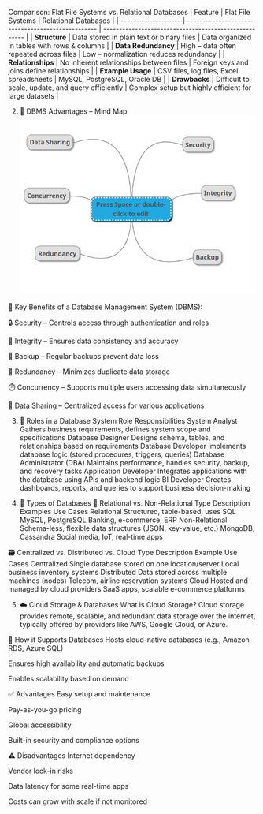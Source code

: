 Comparison: Flat File Systems vs. Relational Databases
| Feature             | Flat File Systems                                 | Relational Databases                                  |
| ------------------- | ------------------------------------------------- | ----------------------------------------------------- |
| **Structure**       | Data stored in plain text or binary files         | Data organized in tables with rows & columns          |
| **Data Redundancy** | High – data often repeated across files           | Low – normalization reduces redundancy                |
| **Relationships**   | No inherent relationships between files           | Foreign keys and joins define relationships           |
| **Example Usage**   | CSV files, log files, Excel spreadsheets          | MySQL, PostgreSQL, Oracle DB                          |
| **Drawbacks**       | Difficult to scale, update, and query efficiently | Complex setup but highly efficient for large datasets |

2. 🧠 DBMS Advantages – Mind Map
![alt text](image.png)


📌 Key Benefits of a Database Management System (DBMS):

🔒 Security – Controls access through authentication and roles

📏 Integrity – Ensures data consistency and accuracy

💾 Backup – Regular backups prevent data loss

🧬 Redundancy – Minimizes duplicate data storage

⏱️ Concurrency – Supports multiple users accessing data simultaneously

🤝 Data Sharing – Centralized access for various applications

3. 👥 Roles in a Database System
Role	Responsibilities
System Analyst	Gathers business requirements, defines system scope and specifications
Database Designer	Designs schema, tables, and relationships based on requirements
Database Developer	Implements database logic (stored procedures, triggers, queries)
Database Administrator (DBA)	Maintains performance, handles security, backup, and recovery tasks
Application Developer	Integrates applications with the database using APIs and backend logic
BI Developer	Creates dashboards, reports, and queries to support business decision-making

4. 🔄 Types of Databases
📘 Relational vs. Non-Relational
Type	Description	Examples	Use Cases
Relational	Structured, table-based, uses SQL	MySQL, PostgreSQL	Banking, e-commerce, ERP
Non-Relational	Schema-less, flexible data structures (JSON, key-value, etc.)	MongoDB, Cassandra	Social media, IoT, real-time apps

🗃️ Centralized vs. Distributed vs. Cloud
Type	Description	Example Use Cases
Centralized	Single database stored on one location/server	Local business inventory systems
Distributed	Data stored across multiple machines (nodes)	Telecom, airline reservation systems
Cloud	Hosted and managed by cloud providers	SaaS apps, scalable e-commerce platforms

5. ☁️ Cloud Storage & Databases
What is Cloud Storage?
Cloud storage provides remote, scalable, and redundant data storage over the internet, typically offered by providers like AWS, Google Cloud, or Azure.

🧩 How it Supports Databases
Hosts cloud-native databases (e.g., Amazon RDS, Azure SQL)

Ensures high availability and automatic backups

Enables scalability based on demand

✅ Advantages
Easy setup and maintenance

Pay-as-you-go pricing

Global accessibility

Built-in security and compliance options

⚠️ Disadvantages
Internet dependency

Vendor lock-in risks

Data latency for some real-time apps

Costs can grow with scale if not monitored

